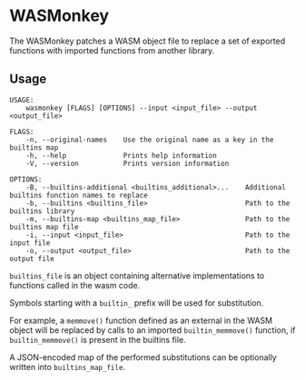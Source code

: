 # WASMonkey

The WASMonkey patches a WASM object file to replace a set of exported
functions with imported functions from another library.

## Usage

```text
USAGE:
    wasmonkey [FLAGS] [OPTIONS] --input <input_file> --output <output_file>

FLAGS:
    -n, --original-names    Use the original name as a key in the builtins map
    -h, --help              Prints help information
    -V, --version           Prints version information

OPTIONS:
    -B, --builtins-additional <builtins_additional>...    Additional builtins function names to replace
    -b, --builtins <builtins_file>                        Path to the builtins library
    -m, --builtins-map <builtins_map_file>                Path to the builtins map file
    -i, --input <input_file>                              Path to the input file
    -o, --output <output_file>                            Path to the output file
```

`builtins_file` is an object containing alternative implementations to
functions called in the wasm code.

Symbols starting with a `builtin_` prefix will be used for substitution.

For example, a `memmove()` function defined as an external in the WASM
object will be replaced by calls to an imported `builtin_memmove()`
function, if `builtin_memmove()` is present in the builtins file.

A JSON-encoded map of the performed substitutions can be optionally written
into `builtins_map_file`.
